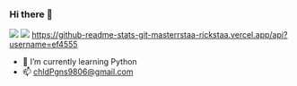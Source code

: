 ### Hi there 👋

<img src="https://img.shields.io/badge/Python-3766AB?style=flat-square&logo=Python&logoColor=white"/></a>
<img src="https://github-readme-stats-git-masterrstaa-rickstaa.vercel.app/api?username=ef4555"/></a>
https://github-readme-stats-git-masterrstaa-rickstaa.vercel.app/api?username=ef4555
- 🌱 I’m currently learning Python
- 📫 chldPgns9806@gmail.com

